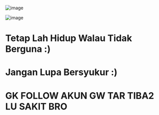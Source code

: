 ![image](https://user-images.githubusercontent.com/73192109/198819888-8dc12085-fcbc-4d59-9089-da2582f2521c.png)

![image](https://user-images.githubusercontent.com/73192109/198871390-58382f45-4a50-438a-8129-279a2d64301c.png)


# Tetap Lah Hidup Walau  Tidak Berguna :)

# Jangan Lupa Bersyukur :)

# GK FOLLOW AKUN GW TAR TIBA2 LU SAKIT BRO
